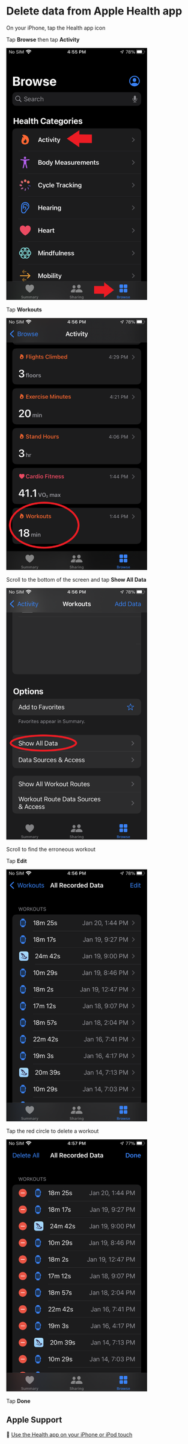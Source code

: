 # Delete data from Apple Health app

On your iPhone, tap the Health app icon

Tap **Browse** then tap **Activity**

<img src="png/969511cbf76c17274e94ff704f4ee83fddfb3ccc.png" width="375">

Tap **Workouts**

<img src="png/5f263bd29c1d5d22f19b479d98df2f1fd5c12aff.png" width="375">

Scroll to the bottom of the screen and tap **Show All Data**

<img src="png/419502ec45c2072ebb7bc889ab5a8f6468de6dca.png" width="375">

Scroll to find the erroneous workout

Tap **Edit**

<img src="png/639e11156deb5ffd88c745128d952d3993b984a7.png" width="375">

Tap the red circle to delete a workout

<img src="png/c0ac37807c266d57a9b8e27e02cff67f8b6a1ab6.png" width="375">

Tap **Done**

## Apple Support

:link: [Use the Health app on your iPhone or iPod touch](https://support.apple.com/en-us/HT203037)
